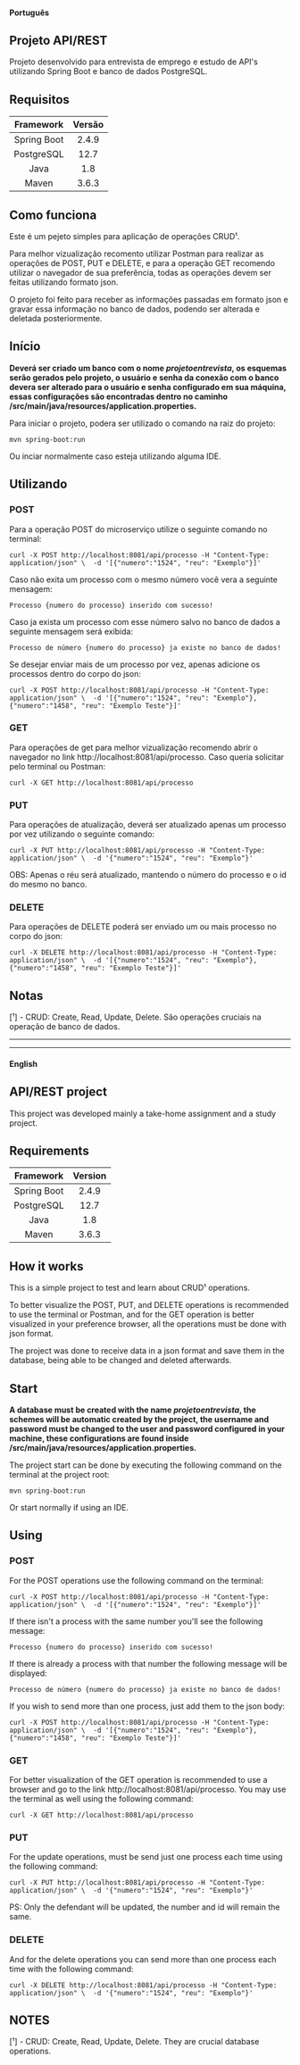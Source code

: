 #### Português ####
## Projeto API/REST ##

Projeto desenvolvido para entrevista de emprego e estudo de API's utilizando Spring Boot e banco de dados PostgreSQL.

## Requisitos ##

|Framework      | Versão    |
|:------------: | :-------: |
|Spring Boot    |  2.4.9     |
|PostgreSQL     |  12.7     |
|Java           |  1.8      |
|Maven          |  3.6.3    |

## Como funciona ##

Este é um pejeto simples para aplicação de operações CRUD¹.

Para melhor vizualização recomento utilizar Postman para realizar as operações de  POST, PUT e DELETE, e para a operação GET recomendo utilizar o navegador de sua preferência, todas as operações devem ser feitas utilizando formato json.
 
O projeto foi feito para receber as informações passadas em formato json e gravar essa informação no banco de dados, podendo ser alterada e deletada posteriormente. 


## Início ## 

**Deverá ser criado um banco com o nome _projetoentrevista_, os esquemas serão gerados pelo projeto, o usuário e senha da conexão com o banco devera ser alterado para o usuário e senha configurado em sua máquina, essas configurações são encontradas dentro no caminho /src/main/java/resources/application.properties.**

Para iniciar o projeto, podera ser utilizado o comando na raiz do projeto: 
````
mvn spring-boot:run
````

Ou inciar normalmente caso esteja utilizando alguma IDE.

## Utilizando ## 

### POST ###
Para a operação POST do microserviço utilize o seguinte comando no terminal:
````
curl -X POST http://localhost:8081/api/processo -H "Content-Type: application/json" \  -d '[{"numero":"1524", "reu": "Exemplo"}]'
````
Caso não exita um processo com o mesmo número você vera a seguinte mensagem:
````
Processo {numero do processo} inserido com sucesso!
````

Caso ja exista um processo com esse número salvo no banco de dados a seguinte mensagem será exibida:
````
Processo de número {numero do processo} ja existe no banco de dados!
````
Se desejar enviar mais de um processo por vez, apenas adicione os processos dentro do corpo do json:
````
curl -X POST http://localhost:8081/api/processo -H "Content-Type: application/json" \  -d '[{"numero":"1524", "reu": "Exemplo"},{"numero":"1458", "reu": "Exemplo Teste"}]'
````
### GET ###
Para operações de get para melhor vizualização recomendo abrir o navegador no link http://localhost:8081/api/processo.
Caso queria solicitar pelo terminal ou Postman:
````
curl -X GET http://localhost:8081/api/processo
````

### PUT ###
Para operações de atualização, deverá ser atualizado apenas um processo por vez utilizando o seguinte comando:
````
curl -X PUT http://localhost:8081/api/processo -H "Content-Type: application/json" \  -d '{"numero":"1524", "reu": "Exemplo"}'
````

OBS: Apenas o réu será atualizado, mantendo o número do processo e o id do mesmo no banco.

### DELETE ###
Para operações de DELETE poderá ser enviado um ou mais processo no corpo do json:
````
curl -X DELETE http://localhost:8081/api/processo -H "Content-Type: application/json" \  -d '[{"numero":"1524", "reu": "Exemplo"},{"numero":"1458", "reu": "Exemplo Teste"}]'
````

## Notas ##

[¹] - CRUD: Create, Read, Update, Delete. São operações cruciais na operação de banco de dados.   

------
------

#### English ####

## API/REST project ##

This project was developed mainly a take-home assignment and a study project.

## Requirements ##

|Framework      | Version   |
|:------------: | :-------: |
|  Spring Boot  |  2.4.9    |
|  PostgreSQL   |  12.7     |
|  Java         |  1.8      |
|  Maven        |  3.6.3    |

## How it works ##

This is a simple project to test and learn about CRUD¹ operations.

To better visualize the POST, PUT, and DELETE operations is recommended to use the terminal or Postman, and for the GET operation is better visualized in your preference browser, all the operations must be done with json format.

The project was done to receive data in a json format and save them in the database, being able to be changed and deleted afterwards.


## Start ## 

**A database must be created with the name _projetoentrevista_, the schemes will be automatic created by the project, the username and password must be changed to the user and password configured in your machine, these configurations are found inside /src/main/java/resources/application.properties.**

The project start can be done by executing the following command on the terminal at the project root:
````
mvn spring-boot:run
````

Or start normally if using an IDE.

## Using ## 

### POST ###
For the POST operations use the following command on the terminal:
````
curl -X POST http://localhost:8081/api/processo -H "Content-Type: application/json" \  -d '[{"numero":"1524", "reu": "Exemplo"}]'
````
If there isn't a process with the same number you'll see the following message:
````
Processo {numero do processo} inserido com sucesso!
````
If there is already a process with that number the following message will be displayed:
````
Processo de número {numero do processo} ja existe no banco de dados!
````
If you wish to send more than one process, just add them to the json body:
````
curl -X POST http://localhost:8081/api/processo -H "Content-Type: application/json" \  -d '[{"numero":"1524", "reu": "Exemplo"},{"numero":"1458", "reu": "Exemplo Teste"}]'
````
### GET ###
For better visualization of the GET operation is recommended to use a browser and go to the link http://localhost:8081/api/processo.
You may use the terminal as well using the following command:
````
curl -X GET http://localhost:8081/api/processo
````

### PUT ###
For the update operations, must be send just one process each time using the following command:
````
curl -X PUT http://localhost:8081/api/processo -H "Content-Type: application/json" \  -d '{"numero":"1524", "reu": "Exemplo"}'
````

PS: Only the defendant will be updated, the number and id will remain the same.

### DELETE ###
And for the delete operations you can send more than one process each time with the following command: 
````
curl -X DELETE http://localhost:8081/api/processo -H "Content-Type: application/json" \  -d '{"numero":"1524", "reu": "Exemplo"}'
````

## NOTES ##

[¹] - CRUD: Create, Read, Update, Delete. They are crucial database operations.   